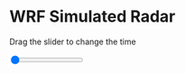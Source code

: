 <h1>WRF Simulated Radar</h1>
<p>Drag the slider to change the time</p>

<div class="slidecontainer">
<input oninput='setImage(this)' class="slider" type="range" min="0" max="3" value="0" step="1" />
<img id='img'/>
</div>

<script>
var img = document.getElementById('img');
var img_array = ['/assets/images/wrf/rf_wrfout_d01_2020-05-04_12:00:00.png',
'/assets/images/wrf/rf_wrfout_d01_2020-05-04_13:00:00.png',
'/assets/images/wrf/rf_wrfout_d01_2020-05-04_14:00:00.png',];
function setImage(obj)
{
        var value = obj.value;
        img.src = img_array[value];

}
</script>
